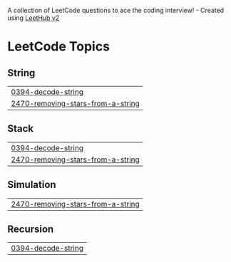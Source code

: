 A collection of LeetCode questions to ace the coding interview! - Created using [LeetHub v2](https://github.com/arunbhardwaj/LeetHub-2.0)
<!---LeetCode Topics Start-->
# LeetCode Topics
## String
|  |
| ------- |
| [0394-decode-string](https://github.com/Dhanyasri-K-05/Leetcode-DSA/tree/master/0394-decode-string) |
| [2470-removing-stars-from-a-string](https://github.com/Dhanyasri-K-05/Leetcode-DSA/tree/master/2470-removing-stars-from-a-string) |
## Stack
|  |
| ------- |
| [0394-decode-string](https://github.com/Dhanyasri-K-05/Leetcode-DSA/tree/master/0394-decode-string) |
| [2470-removing-stars-from-a-string](https://github.com/Dhanyasri-K-05/Leetcode-DSA/tree/master/2470-removing-stars-from-a-string) |
## Simulation
|  |
| ------- |
| [2470-removing-stars-from-a-string](https://github.com/Dhanyasri-K-05/Leetcode-DSA/tree/master/2470-removing-stars-from-a-string) |
## Recursion
|  |
| ------- |
| [0394-decode-string](https://github.com/Dhanyasri-K-05/Leetcode-DSA/tree/master/0394-decode-string) |
<!---LeetCode Topics End-->